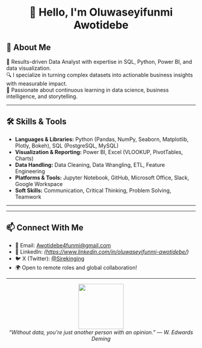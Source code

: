 <h1 align="center">👋 Hello, I'm Oluwaseyifunmi Awotidebe</h1>
<p align="center">

## 🚀 About Me

🎯 Results-driven Data Analyst with expertise in SQL, Python, Power BI, and data visualization.  
🔍 I specialize in turning complex datasets into actionable business insights with measurable impact.  
🧠 Passionate about continuous learning in data science, business intelligence, and storytelling.

---

## 🛠️ Skills & Tools

- **Languages & Libraries:** Python (Pandas, NumPy, Seaborn, Matplotlib, Plotly, Bokeh), SQL (PostgreSQL, MySQL)  
- **Visualization & Reporting:** Power BI, Excel (VLOOKUP, PivotTables, Charts)  
- **Data Handling:** Data Cleaning, Data Wrangling, ETL, Feature Engineering  
- **Platforms & Tools:** Jupyter Notebook, GitHub, Microsoft Office, Slack, Google Workspace  
- **Soft Skills:** Communication, Critical Thinking, Problem Solving, Teamwork  

---
---

## 📫 Connect With Me

- 📧 Email: [Awotidebe4funmi@gmail.com](mailto:Awotidebe4funmi@gmail.com)  
- 💼 LinkedIn: *(https://www.linkedin.com/in/oluwaseyifunmi-awotidebe/)*
- 🐦 X (Twitter): [@Sirekinging](https://twitter.com/Sirekinging) 
- 🌍 Open to remote roles and global collaboration!

---

<p align="center">
  <img src="https://github.com/Sirekinging/Sirekinging/blob/main/assets/coding-cat.gif" width="120px" />
  <br/>
  <i>“Without data, you're just another person with an opinion.” — W. Edwards Deming</i>
</p>
